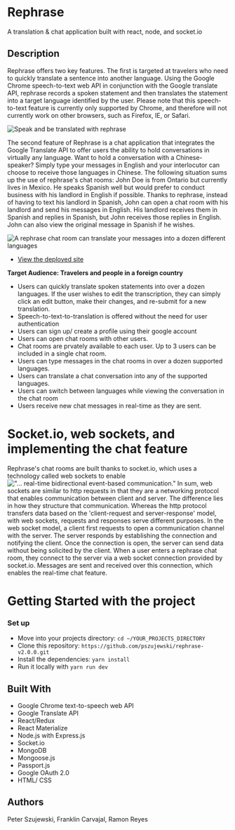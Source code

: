 # Rephrase

A translation & chat application built with react, node, and socket.io

## Description

Rephrase offers two key features. The first is targeted at travelers who need to quickly translate a sentence into another language. Using the Google Chrome speech-to-text web API in conjunction with the Google translate API, rephrase records a spoken statement and then translates the statement into a target language identified by the user. Please note that this speech-to-text feature is currently only supported by Chrome, and therefore will not currently work on other browsers, such as Firefox, IE, or Safari.

![Speak and be translated with rephrase](https://github.com/pszujewski/rephrase-v2.0.0/blob/master/client/src/assets/home.png)

The second feature of Rephrase is a chat application that integrates the Google Translate API to offer users the ability to hold conversations in virtually any language. Want to hold a conversation with a Chinese-speaker? Simply type your messages in English and your interlocutor can choose to receive those languages in Chinese. 
The following situation sums up the use of rephrase's chat rooms: John Doe is from Ontario but currently lives in Mexico. He speaks Spanish well but would prefer to conduct business with his landlord in English if possible. Thanks to rephrase, instead of having to text his landlord in Spanish, John can open a chat room with his landlord and send his messages in English. His landlord receives them in Spanish and replies in Spanish, but John receives those replies in English. John can also view the original message in Spanish if he wishes.    

![A rephrase chat room can translate your messages into a dozen different languages](https://github.com/pszujewski/rephrase-v2.0.0/blob/master/client/src/assets/rooms.png)

* [View the deployed site](https://rephrase-it.herokuapp.com/)

**Target Audience: Travelers and people in a foreign country** 
* Users can quickly translate spoken statements into over a dozen languages. If the user wishes to edit the transcription, they can simply click an edit button, make their changes, and re-submit for a new translation. 
* Speech-to-text-to-translation is offered without the need for user authentication
* Users can sign up/ create a profile using their google account
* Users can open chat rooms with other users.
* Chat rooms are prvately available to each user. Up to 3 users can be included in a single chat room. 
* Users can type messages in the chat rooms in over a dozen supported languages.
* Users can translate a chat conversation into any of the supported languages.
* Users can switch between languages while viewing the conversation in the chat room
* Users receive new chat messages in real-time as they are sent.

# Socket.io, web sockets, and implementing the chat feature

Rephrase's chat rooms are built thanks to socket.io, which uses a technology called web sockets to enable !["... real-time bidirectional event-based communication."](https://socket.io/) 
In sum, web sockets are similar to http requests in that they are a networking protocol that enables communication between client and server. The difference lies in how they structure that communication. Whereas the http protocol transfers data based on the 'client-request and server-response' model, with web sockets, requests and responses serve different purposes. In the web socket model, a client first requests to open a communication channel with the server. The server responds by establishing the connection and notifying the client. Once the connection is open, the server can send data without being solicited by the client.
When a user enters a rephrase chat room, they connect to the server via a web socket connection provided by socket.io. Messages are sent and received over this connection, which enables the real-time chat feature.      

# Getting Started with the project

### Set up

* Move into your projects directory: `cd ~/YOUR_PROJECTS_DIRECTORY`
* Clone this repository: `https://github.com/pszujewski/rephrase-v2.0.0.git`
* Install the dependencies: `yarn install`
* Run it locally with `yarn run dev`

## Built With

* Google Chrome text-to-speech web API
* Google Translate API
* React/Redux
* React Materialize
* Node.js with Express.js
* Socket.io
* MongoDB
* Mongoose.js
* Passport.js
* Google OAuth 2.0
* HTML/ CSS

## Authors

Peter Szujewski, Franklin Carvajal, Ramon Reyes
